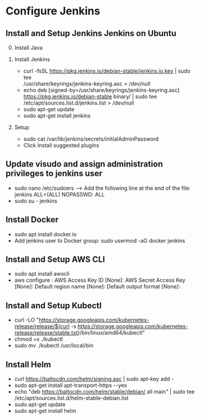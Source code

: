 # Configure Jenkins

## Install and Setup Jenkins Jenkins on Ubuntu

0. Install Java

1. Install Jenkins
    - curl -fsSL https://pkg.jenkins.io/debian-stable/jenkins.io.key | sudo tee \
        /usr/share/keyrings/jenkins-keyring.asc > /dev/null
    - echo deb [signed-by=/usr/share/keyrings/jenkins-keyring.asc] \
        https://pkg.jenkins.io/debian-stable binary/ | sudo tee \
        /etc/apt/sources.list.d/jenkins.list > /dev/null
    - sudo apt-get update
    - sudo apt-get install jenkins
2. Setup
    - sudo cat /var/lib/jenkins/secrets/initialAdminPassword
    - Click Install suggested plugins

## Update visudo and assign administration privileges to jenkins user
- sudo nano /etc/sudoers --> Add the following line at the end of the file: jenkins ALL=(ALL) NOPASSWD: ALL 
- sudo su - jenkins  

## Install Docker
- sudo apt install docker.io
- Add jenkins user to Docker group: sudo usermod -aG docker jenkins 

## Install and Setup AWS CLI
- sudo apt install awscli 
- aws configure :   AWS Access Key ID [None]:
                    AWS Secret Access Key [None]:
                    Default region name [None]:
                    Default output format [None]:

## Install and Setup Kubectl
- curl -LO "https://storage.googleapis.com/kubernetes-release/release/$(curl -s https://storage.googleapis.com/kubernetes-release/release/stable.txt)/bin/linux/amd64/kubectl"
- chmod +x ./kubectl 
- sudo mv ./kubectl /usr/local/bin

## Install Helm
- curl https://baltocdn.com/helm/signing.asc | sudo apt-key add -
- sudo apt-get install apt-transport-https --yes
- echo "deb https://baltocdn.com/helm/stable/debian/ all main" | sudo tee /etc/apt/sources.list.d/helm-stable-debian.list
- sudo apt-get update
- sudo apt-get install helm